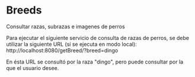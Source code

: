 # Breeds
Consultar razas, subrazas e imagenes de perros

Para ejecutar el siguiente servicio de consulta de razas de perros, se debe utilizar la siguiente URL (sí se ejecuta en modo local): 
http://localhost:8080/getBreed/?breed=dingo

En ésta URL se consultó por la raza "dingo", pero puede consultar por la que el usuario desee.
